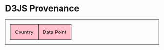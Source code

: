 # D3JS Provenance


<table id="table">

<tr><td>Country</td><td>Data Point</td></tr>

</table>

<div id="chartDiv">

</div>


<style> /* set the CSS */

.barHighlighted { fill: lightgreen; }
.barNotHighlighted { fill: blue; }

.detailedBarNotHighlighted { fill: red; }

.highlightedTableCell {
  background: lightgreen;
}

.disHighlightedTableCell {
  background: transparent;
}


table {
  border-collapse: collapse;
}

table, th, td {
  border: 1px solid black;
  padding: 15px;
}

tr:first-child {
  background: pink;
}

.innerRect {
  background: black;
  width: 10px;
  height: 10px;
}
</style>

<script>
import d3 from "src/external/d3.v5.js";

var data =  [
  {
    "name":"Germany",
    "population": 345,
    "detailed": [
      {
        "name":"bayern",
        "population": 120
      },
      {
        "name":"berlin",
        "population": 120
      },
      {
        "name":"sachsen",
        "population": 105
      }
    ]
  },
  {
    "name":"Spain",
    "population": 200,
    "detailed": [
      {
        "name":"bayern",
        "population": 120
      },
      {
        "name":"berlin",
        "population": 120
      },
      {
        "name":"sachsen",
        "population": 105
      }
    ]
  },
  {
    "name":"Plauen",
    "population": 1000,
    "detailed": [
      {
        "name":"bayern",
        "population": 120
      },
      {
        "name":"berlin",
        "population": 120
      },
      {
        "name":"sachsen",
        "population": 105
      }
    ]
  },
  {
    "name":"Egenhausen",
    "population": 40,
    "detailed": [
      {
        "name":"bayern",
        "population": 120
      },
      {
        "name":"berlin",
        "population": 120
      },
      {
        "name":"sachsen",
        "population": 105
      }
    ]
  },
  {
    "name":"USA",
    "population": 568,
    "detailed": [
      {
        "name":"bayern",
        "population": 120
      },
      {
        "name":"berlin",
        "population": 120
      },
      {
        "name":"sachsen",
        "population": 105
      }
    ]
  },
  {
    "name":"Earth",
    "population": 122,
    "detailed": [
      {
        "name":"bayern",
        "population": 120
      },
      {
        "name":"berlin",
        "population": 120
      },
      {
        "name":"sachsen",
        "population": 105
      }
    ]
  },
  {
    "name":"Mars",
    "population": 321,
    "detailed": [
      {
        "name":"bayern",
        "population": 120
      },
      {
        "name":"berlin",
        "population": 120
      },
      {
        "name":"sachsen",
        "population": 105
      }
    ]
  },
  {
    "name":"Sun",
    "population": 10,
    "detailed": [
      {
        "name":"bayern",
        "population": 120
      },
      {
        "name":"berlin",
        "population": 120
      },
      {
        "name":"sachsen",
        "population": 105
      }
    ]
  },
  {
    "name":"Andromeda",
    "population": 950,
    "detailed": [
      {
        "name":"bayern",
        "population": 120
      },
      {
        "name":"berlin",
        "population": 120
      },
      {
        "name":"sachsen",
        "population": 105
      }
    ]
  },
]


var margin = {top: 20, right: 20, bottom: 30, left: 40};
var width = 860 - margin.left - margin.right;
var height = 500 - margin.top - margin.bottom;
var world = this;

// set the ranges
var x = d3.scaleBand()
          .range([0, width])
          .padding(0.1);
var y = d3.scaleLinear()
          .range([height, 0]);

// append the svg object to the body of the page
// append a 'group' element to 'svg'
// moves the 'group' element to the top left margin
var svg = d3.select(lively.query(this,'#chartDiv'))
  .append("svg")
    .attr("width", width + margin.left + margin.right)
    .attr("height", height + margin.top + margin.bottom)
  .append("g")
    .attr("transform", 
          "translate(" + margin.left + "," + margin.top + ")")


// format the data
data.forEach(function(d) {
  d.population = parseInt(d.population);
});

// Scale the range of the data in the domains
x.domain(data.map(function(d) { return d.name; }));
y.domain([0, d3.max(data, function(d) { return d.population; })]);

// append the rectangles for the bar chart



svg.selectAll(".bar")
    .data(data)
  .enter().append("g").append("rect")
    .attr("class", "barNotHighlighted")
    .attr("id", function(d) { return getBarIdFromCountryName(d.name) })
    .attr("x", function(d) { return x(d.name); })
    .attr("width", x.bandwidth())
    .attr("y", function(d) { return y(d.population); })
    .attr("height", function(d) { return height - y(d.population); })
    .on('mouseover', function(d) {
      highlightTableRow(d.name);
      highlightBar(d.name);
    })
    .on('mouseout', function(d) {
      lowlightTableRow(d.name);
      lowlightBar(d.name);
    });

// add the x Axis
svg.append("g")
    .attr("transform", "translate(0," + height + ")")
    .attr("class", "x-axis")
    .call(d3.axisBottom(x));

// add the y Axis
svg.append("g")
    .attr("class", "y-axis")
    .call(d3.axisLeft(y));
    

// generate table with data

var tableHTML = lively.query(this, "#table");
//var hoverTableHoverSound = new sound('https://lively-kernel.org/lively4/BP2019RH1/doc/research-provenance/data/cartoon_cowbell.mp3');
//var barHoverSound = new sound('https://lively-kernel.org/lively4/BP2019RH1/doc/research-provenance/data/bugle_tune_1.mp3');

/*function sound(src) {
  this.sound = document.createElement("audio");
  this.sound.src = src;
  this.sound.setAttribute("preload", "auto");
  this.sound.setAttribute("controls", "none");
  this.sound.style.display = "none";
  document.body.appendChild(this.sound);
  this.play = function(){
    this.sound.play();
  }
  this.stop = function(){
    this.sound.pause();
  }
}*/


generateTableFromData(tableHTML, data);

function generateTableFromData(tableHTML, tableData) {

  tableData.forEach((country)=>{
    let rowHTML = document.createElement("tr");

    let countryNameHTML = document.createElement("td");

    countryNameHTML.id = country.name;
    countryNameHTML.appendChild(document.createTextNode(country.name));

    let countryDataHTML = document.createElement("td");
    countryDataHTML.id = getDataCellIdFromCountryName(country.name);
    countryDataHTML.appendChild(document.createTextNode(country.population));

    rowHTML.appendChild(countryNameHTML);
    rowHTML.appendChild(countryDataHTML);

    tableHTML.appendChild(rowHTML);

    rowHTML.onmouseover = function(){
      highlightBar(country.name);
      highlightTableRow(country.name);
    };

    rowHTML.onmouseout = function(){
      lowlightBar(country.name);
      lowlightTableRow(country.name);
    };

  });
}

function highlightBar(barIdentifier) {
  let bar = lively.query(world, "#" + getBarIdFromCountryName(barIdentifier));
  bar.classList.remove('barNotHighlighted');
  bar.classList.add('barHighlighted');
  
}

function highlightTableRow(tableRowIdentifier) {
  highlightCell("#" + tableRowIdentifier);
  highlightCell("#" + getDataCellIdFromCountryName(tableRowIdentifier));
}

function highlightCell(tableCellId){
  let cell = lively.query(world, tableCellId);
  cell.classList.remove('disHighlightedTableCell');
  cell.classList.add('highlightedTableCell');
  
}

function lowlightBar(barIdentifier){
  let bar = lively.query(world, "#" + getBarIdFromCountryName(barIdentifier));
  bar.classList.remove('barHighlighted');
  bar.classList.add('barNotHighlighted');
}

function lowlightTableRow(tableRowIdentifier){
  lowlightTableCell("#" + tableRowIdentifier);
  lowlightTableCell("#" + getDataCellIdFromCountryName(tableRowIdentifier));
}

function lowlightTableCell(tableCellId){
  let cell = lively.query(world, tableCellId);
  cell.classList.remove('highlightedTableCell');
  cell.classList.add('disHighlightedTableCell');
}

function getBarIdFromCountryName(countryName){
  return countryName + "Bar";
}

function getDataCellIdFromCountryName(countryName){
  return countryName + "Data";
}


""
</script>